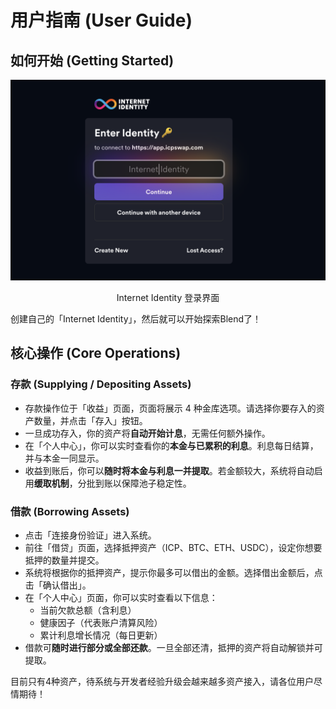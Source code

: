 # 用户指南 (User Guide)

## 如何开始 (Getting Started)

![Internet Identity 登录界面](picture/ICP_login.png)

<p align="center"> Internet Identity 登录界面

创建自己的「Internet Identity」，然后就可以开始探索Blend了！

## 核心操作 (Core Operations)

### 存款 (Supplying / Depositing Assets)

- 存款操作位于「收益」页面，页面将展示 4 种金库选项。请选择你要存入的资产数量，并点击「存入」按钮。
- 一旦成功存入，你的资产将**自动开始计息**，无需任何额外操作。
- 在「个人中心」，你可以实时查看你的**本金与已累积的利息**。利息每日结算，并与本金一同显示。
- 收益到账后，你可以**随时将本金与利息一并提取**。若金额较大，系统将自动启用**缓取机制**，分批到账以保障池子稳定性。

### 借款 (Borrowing Assets)

- 点击「连接身份验证」进入系统。
- 前往「借贷」页面，选择抵押资产（ICP、BTC、ETH、USDC），设定你想要抵押的数量并提交。
- 系统将根据你的抵押资产，提示你最多可以借出的金额。选择借出金额后，点击「确认借出」。
- 在「个人中心」页面，你可以实时查看以下信息：
  - 当前欠款总额（含利息）
  - 健康因子（代表账户清算风险）
  - 累计利息增长情况（每日更新）
- 借款可**随时进行部分或全部还款**。一旦全部还清，抵押的资产将自动解锁并可提取。

目前只有4种资产，待系统与开发者经验升级会越来越多资产接入，请各位用户尽情期待！
